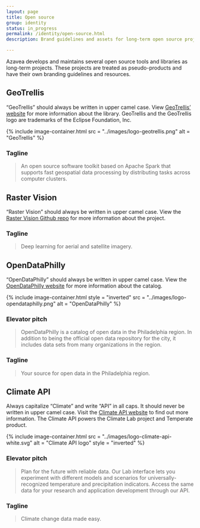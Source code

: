 ```yaml
---
layout: page
title: Open source
group: identity
status: in_progress
permalink: /identity/open-source.html
description: Brand guidelines and assets for long-term open source projects.

---
```

Azavea develops and maintains several open source tools and libraries as long-term projects. These projects are treated as pseudo-products and have their own branding guidelines and resources.


## GeoTrellis
“GeoTrellis” should always be written in upper camel case. View [GeoTrellis’ website](https://geotrellis.io/) for more information about the library. GeoTrellis and the GeoTrellis logo are trademarks of the Eclipse Foundation, Inc.

{% include image-container.html
  src =  "../images/logo-geotrellis.png"
  alt =  "GeoTrellis"
%}

### Tagline
> An open source software toolkit based on Apache Spark that supports fast geospatial data processing by distributing tasks across computer clusters.


## Raster Vision
“Raster Vision” should always be written in upper camel case. View the [Raster Vision Github repo](https://github.com/azavea/raster-vision) for more information about the project.

### Tagline
> Deep learning for aerial and satellite imagery.

## OpenDataPhilly
“OpenDataPhilly” should always be written in upper camel case. View the [OpenDataPhilly website](https://www.opendataphilly.org/) for more information about the catalog.

{% include image-container.html
  style = "inverted"
  src =  "../images/logo-opendataphilly.png"
  alt =  "OpenDataPhilly"
%}

### Elevator pitch
> OpenDataPhilly is a catalog of open data in the Philadelphia region. In addition to being the official open data repository for the city, it includes data sets from many organizations in the region.

### Tagline
> Your source for open data in the Philadelphia region.

## Climate API
Always capitalize “Climate” and write “API” in all caps. It should never be written in upper camel case. Visit the [Climate API website](https://climate.azavea.com/) to find out more information. The Climate API powers the Climate Lab project and Temperate product.

{% include image-container.html
  src =  "../images/logo-climate-api-white.svg"
  alt =  "Climate API logo"
  style = "inverted"
%}

### Elevator pitch
> Plan for the future with reliable data. Our Lab interface lets you experiment with different models and scenarios for universally-recognized temperature and precipitation indicators. Access the same data for your research and application development through our API.

### Tagline
> Climate change data made easy.
